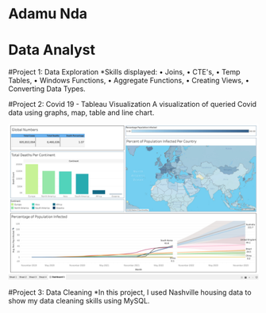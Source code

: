 # Adamu Nda
# Data Analyst 

#Project 1: Data Exploration
*Skills displayed: 
	•	Joins, 
	•	CTE's, 
	•	Temp Tables, 
	•	Windows Functions, 
	•	Aggregate Functions, 
	•	Creating Views, 
	•	Converting Data Types.
  
 #Project 2: Covid 19 - Tableau Visualization
A visualization of queried Covid data using graphs, map, table and line chart.

![](https://github.com/adamunda/Portfolio/blob/main/Images/Tableau%20Project%20Image.jpg)

#Project 3: Data Cleaning
*In this project, I used Nashville housing data to show my data cleaning skills using MySQL.


